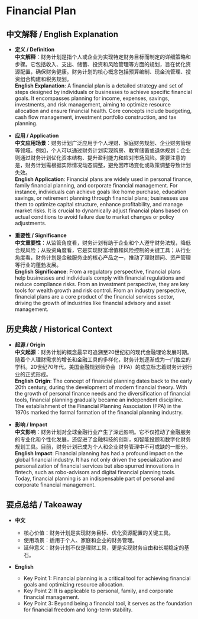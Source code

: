 # Financial Plan

## 中文解释 / English Explanation

* **定义 / Definition**  
  **中文解释**：财务计划是指个人或企业为实现特定财务目标而制定的详细策略和步骤。它包括收入、支出、储蓄、投资和风险管理等方面的规划，旨在优化资源配置，确保财务健康。财务计划的核心概念包括预算编制、现金流管理、投资组合构建和税务规划。  
  **English Explanation**: A financial plan is a detailed strategy and set of steps designed by individuals or businesses to achieve specific financial goals. It encompasses planning for income, expenses, savings, investments, and risk management, aiming to optimize resource allocation and ensure financial health. Core concepts include budgeting, cash flow management, investment portfolio construction, and tax planning.

* **应用 / Application**  
  **中文应用场景**：财务计划广泛应用于个人理财、家庭财务规划、企业财务管理等领域。例如，个人可以通过财务计划实现购房、教育储蓄或退休规划；企业则通过财务计划优化资本结构、提升盈利能力和应对市场风险。需要注意的是，财务计划需根据实际情况动态调整，避免因市场变化或政策调整导致计划失效。  
  **English Application**: Financial plans are widely used in personal finance, family financial planning, and corporate financial management. For instance, individuals can achieve goals like home purchase, education savings, or retirement planning through financial plans; businesses use them to optimize capital structure, enhance profitability, and manage market risks. It is crucial to dynamically adjust financial plans based on actual conditions to avoid failure due to market changes or policy adjustments.

* **重要性 / Significance**  
  **中文重要性**：从监管角度看，财务计划有助于企业和个人遵守财务法规，降低合规风险；从投资角度看，它是实现财富增值和风险控制的关键工具；从行业角度看，财务计划是金融服务业的核心产品之一，推动了理财顾问、资产管理等行业的蓬勃发展。  
  **English Significance**: From a regulatory perspective, financial plans help businesses and individuals comply with financial regulations and reduce compliance risks. From an investment perspective, they are key tools for wealth growth and risk control. From an industry perspective, financial plans are a core product of the financial services sector, driving the growth of industries like financial advisory and asset management.

## 历史典故 / Historical Context

* **起源 / Origin**  
  **中文起源**：财务计划的概念最早可追溯至20世纪初的现代金融理论发展时期。随着个人理财需求的增长和金融工具的多样化，财务计划逐渐成为一门独立的学科。20世纪70年代，美国金融规划师协会（FPA）的成立标志着财务计划行业的正式形成。  
  **English Origin**: The concept of financial planning dates back to the early 20th century, during the development of modern financial theory. With the growth of personal finance needs and the diversification of financial tools, financial planning gradually became an independent discipline. The establishment of the Financial Planning Association (FPA) in the 1970s marked the formal formation of the financial planning industry.

* **影响 / Impact**  
  **中文影响**：财务计划对全球金融行业产生了深远影响。它不仅推动了金融服务的专业化和个性化发展，还促进了金融科技的创新，如智能投顾和数字化财务规划工具。目前，财务计划已成为个人和企业财务管理中不可或缺的一部分。  
  **English Impact**: Financial planning has had a profound impact on the global financial industry. It has not only driven the specialization and personalization of financial services but also spurred innovations in fintech, such as robo-advisors and digital financial planning tools. Today, financial planning is an indispensable part of personal and corporate financial management.

## 要点总结 / Takeaway

* **中文**  
  - 核心价值：财务计划是实现财务目标、优化资源配置的关键工具。  
  - 使用场景：适用于个人、家庭和企业的财务管理。  
  - 延伸意义：财务计划不仅是理财工具，更是实现财务自由和长期稳定的基石。

* **English**  
  - Key Point 1: Financial planning is a critical tool for achieving financial goals and optimizing resource allocation.  
  - Key Point 2: It is applicable to personal, family, and corporate financial management.  
  - Key Point 3: Beyond being a financial tool, it serves as the foundation for financial freedom and long-term stability.